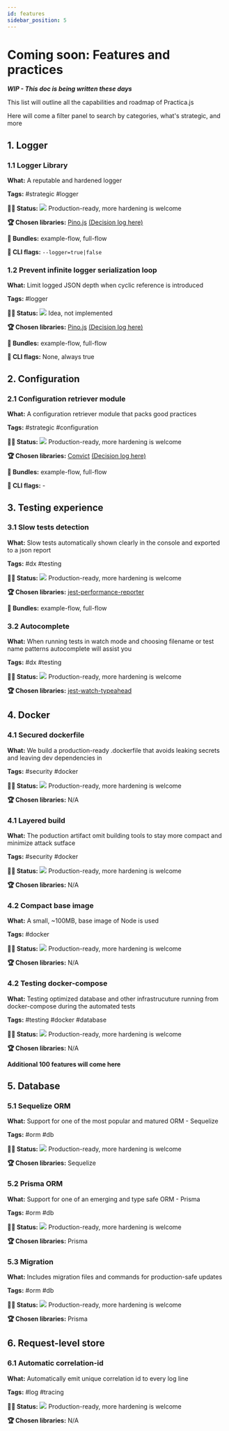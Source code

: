 ```yaml
---
id: features
sidebar_position: 5
---
```


# Coming soon: Features and practices

***WIP - This doc is being written these days***

This list will outline all the capabilities and roadmap of Practica.js

Here will come a filter panel to search by categories, what's strategic, and more

## 1. Logger
### 1.1 Logger Library

**What:** A reputable and hardened logger

**Tags:** #strategic #logger

**👷🏾 Status:** <img src="/img/full.png"/>  Production-ready, more hardening is welcome

**🏆 Chosen libraries:** [Pino.js](https://github.com/pinojs/pino) [(Decision log here)](https://github.com)

**🎁 Bundles:** example-flow, full-flow

**🏁 CLI flags:** `--logger=true|false`

### 1.2 Prevent infinite logger serialization loop

**What:** Limit logged JSON depth when cyclic reference is introduced

**Tags:** #logger

**👷🏾 Status:** <img src="/img/partial.png"/>  Idea, not implemented

**🏆 Chosen libraries:** [Pino.js](https://github.com/pinojs/pino) [(Decision log here)](https://github.com)

**🎁 Bundles:** example-flow, full-flow

**🏁 CLI flags:** None, always true

## 2. Configuration
### 2.1 Configuration retriever module

**What:** A configuration retriever module that packs good practices

**Tags:** #strategic #configuration

**👷🏾 Status:** <img src="/img/full.png"/>  Production-ready, more hardening is welcome

**🏆 Chosen libraries:** [Convict](https://github.com/mozilla/node-convict) [(Decision log here)](./decisions/configuration-library.md)

**🎁 Bundles:** example-flow, full-flow

**🏁 CLI flags:** -

## 3. Testing experience
### 3.1 Slow tests detection

**What:** Slow tests automatically shown clearly in the console and exported to a json report

**Tags:** #dx #testing

**👷🏾 Status:** <img src="/img/full.png"/>  Production-ready, more hardening is welcome

**🏆 Chosen libraries:** [jest-performance-reporter](https://github.com/sholzmayer/jest-performance-reporter)

**🎁 Bundles:** example-flow, full-flow

### 3.2 Autocomplete

**What:** When running tests in watch mode and choosing filename or test name patterns autocomplete will assist you

**Tags:** #dx #testing

**👷🏾 Status:** <img src="/img/full.png"/>  Production-ready, more hardening is welcome

**🏆 Chosen libraries:** [jest-watch-typeahead](https://github.com/jest-community/jest-watch-typeahead)


## 4. Docker
### 4.1 Secured dockerfile

**What:** We build a production-ready .dockerfile that avoids leaking secrets and leaving dev dependencies in

**Tags:** #security #docker

**👷🏾 Status:** <img src="/img/full.png"/>  Production-ready, more hardening is welcome

**🏆 Chosen libraries:** N/A

### 4.1 Layered build

**What:** The poduction artifact omit building tools to stay more compact and minimize attack sutface

**Tags:** #security #docker

**👷🏾 Status:** <img src="/img/full.png"/>  Production-ready, more hardening is welcome

**🏆 Chosen libraries:** N/A

### 4.2 Compact base image

**What:** A small, ~100MB, base image of Node is used

**Tags:** #docker

**👷🏾 Status:** <img src="/img/full.png"/>  Production-ready, more hardening is welcome

**🏆 Chosen libraries:** N/A


### 4.2 Testing docker-compose

**What:** Testing optimized database and other infrastrucuture running from docker-compose during the automated tests

**Tags:** #testing #docker #database

**👷🏾 Status:** <img src="/img/full.png"/>  Production-ready, more hardening is welcome

**🏆 Chosen libraries:** N/A


**Additional 100 features will come here**

## 5. Database
### 5.1 Sequelize ORM

**What:** Support for one of the most popular and matured ORM - Sequelize

**Tags:** #orm #db

**👷🏾 Status:** <img src="/img/full.png"/>  Production-ready, more hardening is welcome

**🏆 Chosen libraries:** Sequelize

### 5.2 Prisma ORM

**What:** Support for one of an emerging and type safe ORM - Prisma

**Tags:** #orm #db

**👷🏾 Status:** <img src="/img/full.png"/>  Production-ready, more hardening is welcome

**🏆 Chosen libraries:** Prisma

### 5.3 Migration

**What:** Includes migration files and commands for production-safe updates

**Tags:** #orm #db

**👷🏾 Status:** <img src="/img/full.png"/>  Production-ready, more hardening is welcome

**🏆 Chosen libraries:** Prisma

## 6. Request-level store

### 6.1 Automatic correlation-id

**What:** Automatically emit unique correlation id to every log line

**Tags:** #log #tracing

**👷🏾 Status:** <img src="/img/full.png"/>  Production-ready, more hardening is welcome

**🏆 Chosen libraries:** N/A